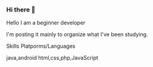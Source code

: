### Hi there 👋

Hello I am a beginner developer

I'm posting it mainly to organize what I've been studying.

Skills
Platporms/Languages

java,android 
html,css,php,JavaScript

